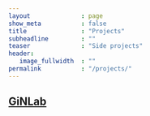 ```yaml
---
layout              : page
show_meta           : false
title               : "Projects"
subheadline         : ""
teaser              : "Side projects"
header:
   image_fullwidth  : ""
permalink           : "/projects/"
---
```




<h2><a href="https://www.germanistik-im-netz.de/ginlab/">GiNLab</a></h2>


